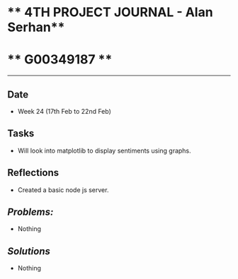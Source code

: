 # ** 4TH PROJECT JOURNAL - Alan Serhan**
# ** G00349187 **
----------------------------------------------------------------------

## **Date**
-	Week 24 (17th Feb to 22nd Feb)

## **Tasks**

- 	Will look into matplotlib to display sentiments using graphs.

## **Reflections**

-	Created a basic node js server.


## **_Problems:_**

-	Nothing

## **_Solutions_**

-	Nothing
